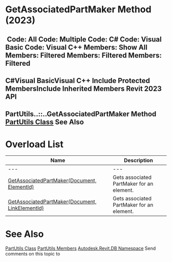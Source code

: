 # GetAssociatedPartMaker Method (2023)

﻿
 Code: All Code: Multiple Code: C# Code: Visual Basic Code: Visual C++  Members: Show All Members: Filtered Members: Filtered Members: Filtered   
---  
C#Visual BasicVisual C++
Include Protected MembersInclude Inherited Members
Revit 2023 API  
---  
PartUtils..::..GetAssociatedPartMaker Method   
[PartUtils Class](a7384ccf-cd2b-9080-38d3-58b1253cd8e4.md "PartUtils Class") See Also  
---  
# Overload List
| Name | Description |
| --- | --- |
| --- | --- | --- |
| [GetAssociatedPartMaker(Document, ElementId)](e0568bef-0c22-177d-a537-f1cf85285876.md "GetAssociatedPartMaker Method \(Document, ElementId\)") | Gets associated PartMaker for an element. |
| [GetAssociatedPartMaker(Document, LinkElementId)](8eb8008e-fc94-3bed-4000-270041373bdb.md "GetAssociatedPartMaker Method \(Document, LinkElementId\)") | Gets associated PartMaker for an element. |

# See Also
[PartUtils Class](a7384ccf-cd2b-9080-38d3-58b1253cd8e4.md "PartUtils Class")
[PartUtils Members](3d026046-2541-d9c6-fae3-fc54bc4656da.md "PartUtils Members")
[Autodesk.Revit.DB Namespace](87546ba7-461b-c646-cbb1-2cb8f5bff8b2.md "Autodesk.Revit.DB Namespace")
Send comments on this topic to 